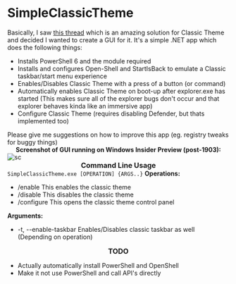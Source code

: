 # SimpleClassicTheme<div><font size="5">
</font></div>Basically, I saw <a href="http://winclassic.boards.net/thread/413/reversibly-enable-disable-classic-powershell">this thread</a> which is an amazing solution for Classic Theme and decided I wanted to create a GUI for it. It's a simple .NET app which does the following things:
    <ul><li>Installs PowerShell 6 and the module required</li>    <li>Installs and configures Open-Shell and StartIsBack to emulate a Classic taskbar/start menu experience</li>    <li>Enables/Disables Classic Theme with a press of a button (or command)</li>    <li>Automatically enables Classic Theme on boot-up after explorer.exe has started (This makes sure all of the explorer bugs don't occur and that explorer behaves kinda like an immersive app)</li>    <li>Configure Classic Theme (requires disabling Defender, but thats implemented too)</li></ul>
<div>Please give me suggestions on how to improve this app (eg. registry tweaks for buggy things)</div>
<div align="center"><b>Screenshot of GUI running on Windows Insider Preview (post-1903):</b></div><div align="center"><b></b>
</div><img src="https://i.imgur.com/PDkTtsB.png" alt="sc" style="max-width:100%;">

<div align="center"><b><font size="3">Command Line Usage</font></b>
</div>
<code>SimpleClassicTheme.exe [OPERATION] {ARGS..}</code>
<b>Operations:</b>
    <ul><li>/enable This enables the classic theme</li>	<li>/disable This disables the classic theme</li>	<li>/configure This opens the classic theme control panel</li>
</ul><b>Arguments:</b>
<ul><li>-t, --enable-taskbar Enables/Disables classic taskbar as well (Depending on operation)</li></ul><b>
</b><div align="center"><b><font size="3">TODO</font></b>
    </div><ul><li><div align="left">Actually automatically install PowerShell and OpenShell</div></li>	<li><div align="left">Make it not use PowerShell and call API's directly</div></li>
</ul>